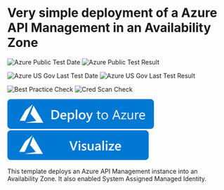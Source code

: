 # Very simple deployment of a Azure API Management in an Availability Zone

![Azure Public Test Date](https://azurequickstartsservice.blob.core.windows.net/badges/101-api-management-simple-zones/PublicLastTestDate.svg)
![Azure Public Test Result](https://azurequickstartsservice.blob.core.windows.net/badges/101-api-management-simple-zones/PublicDeployment.svg)

![Azure US Gov Last Test Date](https://azurequickstartsservice.blob.core.windows.net/badges/101-api-management-simple-zones/FairfaxLastTestDate.svg)
![Azure US Gov Last Test Result](https://azurequickstartsservice.blob.core.windows.net/badges/101-api-management-simple-zones/FairfaxDeployment.svg)

![Best Practice Check](https://azurequickstartsservice.blob.core.windows.net/badges/101-api-management-simple-zones/BestPracticeResult.svg)
![Cred Scan Check](https://azurequickstartsservice.blob.core.windows.net/badges/101-api-management-simple-zones/CredScanResult.svg)

[![Deploy To Azure](https://raw.githubusercontent.com/Azure/azure-quickstart-templates/master/1-CONTRIBUTION-GUIDE/images/deploytoazure.svg?sanitize=true)](https://portal.azure.com/#create/Microsoft.Template/uri/https%3A%2F%2Fraw.githubusercontent.com%2FAzure%2Fazure-quickstart-templates%2Fmaster%2F101-api-management-simple-zones%2Fazuredeploy.json)
[![Visualize](https://raw.githubusercontent.com/Azure/azure-quickstart-templates/master/1-CONTRIBUTION-GUIDE/images/visualizebutton.svg?sanitize=true)](http://armviz.io/#/?load=https%3A%2F%2Fraw.githubusercontent.com%2FAzure%2Fazure-quickstart-templates%2Fmaster%2F101-api-management-simple-zones%2Fazuredeploy.json) 

This template deploys an Azure API Management instance into an Availability Zone. It also enabled System Assigned Managed Identity.